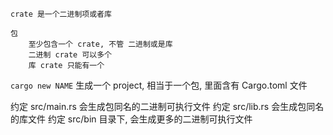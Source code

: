 ```
crate 是一个二进制项或者库

包
    至少包含一个 crate, 不管 二进制或是库
    二进制 crate 可以多个
    库 crate 只能有一个
```

`cargo new NAME` 生成一个 project, 相当于一个包, 里面含有 Cargo.toml 文件

约定 src/main.rs 会生成包同名的二进制可执行文件
约定 src/lib.rs 会生成包同名的库文件
约定 src/bin 目录下, 会生成更多的二进制可执行文件



